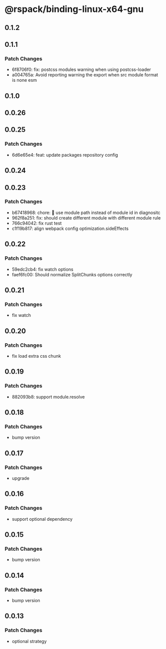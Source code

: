 # @rspack/binding-linux-x64-gnu

## 0.1.2

## 0.1.1

### Patch Changes

- 6f8706f0: fix: postcss modules warning when using postcss-loader
- a004765a: Avoid reporting warning the export when src module format is none esm

## 0.1.0

## 0.0.26

## 0.0.25

### Patch Changes

- 6d6e65e4: feat: update packages repository config

## 0.0.24

## 0.0.23

### Patch Changes

- b67418968: chore: 🤖 use module path instead of module id in diagnositc
- 962f8a251: fix: should create different module with different module rule
- 766c94042: fix rust test
- c1f19b817: align webpack config optimization.sideEffects

## 0.0.22

### Patch Changes

- 59edc2cb4: fix watch options
- faef6fc00: Should normalize SplitChunks options correctly

## 0.0.21

### Patch Changes

- fix watch

## 0.0.20

### Patch Changes

- fix load extra css chunk

## 0.0.19

### Patch Changes

- 882093b8: support module.resolve

## 0.0.18

### Patch Changes

- bump version

## 0.0.17

### Patch Changes

- upgrade

## 0.0.16

### Patch Changes

- support optional dependency

## 0.0.15

### Patch Changes

- bump version

## 0.0.14

### Patch Changes

- bump version

## 0.0.13

### Patch Changes

- optional strategy
